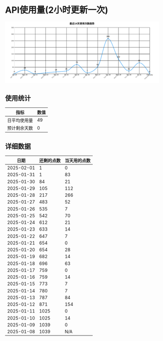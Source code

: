 # API使用量(2小时更新一次)



 ![走势图](./chart.svg)

## 使用统计

| 指标 | 数值 |
|------|------|
| 日平均使用量 | 49 |
| 预计剩余天数 | 0 |

## 详细数据

| 日期 | 还剩的点数 | 当天用的点数 |
|------|------------|-------------|
| 2025-02-01 | 1 | 0 |
| 2025-01-31 | 1 | 83 |
| 2025-01-30 | 84 | 21 |
| 2025-01-29 | 105 | 112 |
| 2025-01-28 | 217 | 266 |
| 2025-01-27 | 483 | 52 |
| 2025-01-26 | 535 | 7 |
| 2025-01-25 | 542 | 70 |
| 2025-01-24 | 612 | 21 |
| 2025-01-23 | 633 | 14 |
| 2025-01-22 | 647 | 7 |
| 2025-01-21 | 654 | 0 |
| 2025-01-20 | 654 | 28 |
| 2025-01-19 | 682 | 14 |
| 2025-01-18 | 696 | 63 |
| 2025-01-17 | 759 | 0 |
| 2025-01-16 | 759 | 14 |
| 2025-01-15 | 773 | 7 |
| 2025-01-14 | 780 | 7 |
| 2025-01-13 | 787 | 84 |
| 2025-01-12 | 871 | 154 |
| 2025-01-11 | 1025 | 0 |
| 2025-01-10 | 1025 | 14 |
| 2025-01-09 | 1039 | 0 |
| 2025-01-08 | 1039 | N/A |
